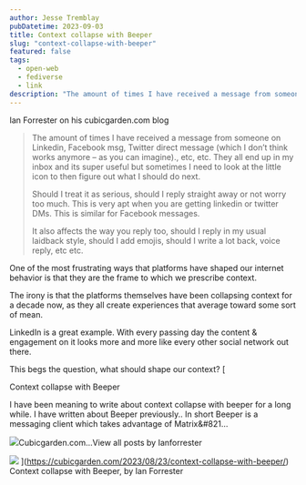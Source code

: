 ```yaml
---
author: Jesse Tremblay
pubDatetime: 2023-09-03
title: Context collapse with Beeper
slug: "context-collapse-with-beeper"
featured: false
tags:
  - open-web
  - fediverse
  - link
description: "The amount of times I have received a message from someone on Linkedin, Facebook msg, Twitter direct message (which I don’t think works anymore – as you can imagine)., etc, etc. They all end up in my inbox and its super useful but sometimes I need to look at the little icon to then figure out what I should do next."
---
```


Ian Forrester on his cubicgarden.com blog

> The amount of times I have received a message from someone on Linkedin, Facebook msg, Twitter direct message (which I don’t think works anymore – as you can imagine)., etc, etc. They all end up in my inbox and its super useful but sometimes I need to look at the little icon to then figure out what I should do next.
>
> Should I treat it as serious, should I reply straight away or not worry too much. This is very apt when you are getting linkedin or twitter DMs. This is similar for Facebook messages.
>
> It also affects the way you reply too, should I reply in my usual laidback style, should I add emojis, should I write a lot back, voice reply, etc etc.

One of the most frustrating ways that platforms have shaped our internet behavior is that they are the frame to which we prescribe context.

The irony is that the platforms themselves have been collapsing context for a decade now, as they all create experiences that average toward some sort of mean.

LinkedIn is a great example. With every passing day the content & engagement on it looks more and more like every other social network out there.

This begs the question, what should shape our context?
[

Context collapse with Beeper

I have been meaning to write about context collapse with beeper for a long while. I have written about Beeper previously.. In short Beeper is a messaging client which takes advantage of Matrix&#821…

![](https://i0.wp.com/cubicgarden.com/wp-content/uploads/2020/02/wp-1580864561041.jpg?fit=192%2C192&ssl=1)Cubicgarden.com...View all posts by Ianforrester

![](https://uploads-ssl.webflow.com/5ffc199ed786423eb2569667/648af12deb905c3acb5fe9c7_screenshot%20no%20background.png)
](https://cubicgarden.com/2023/08/23/context-collapse-with-beeper/)
Context collapse with Beeper, by Ian Forrester
